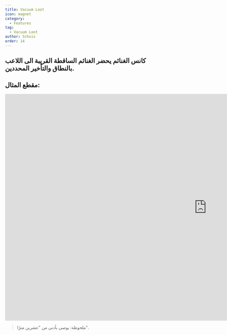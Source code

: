 ```yaml
---
title: Vacuum Loot
icon: magnet
category:
  - Features
tag:
  - Vacuum Loot
author: Schvis
order: 14
---
```


## كانس الغنائم يحضر الغنائم الساقطة القريبة الى اللاعب بالنطاق والتأخير المحددين.

## مقطع المثال:

<div class="iframe-container"><iframe width="1328" height="747" src="https://www.youtube.com/embed/iMElTsNF77c?list=PL5eI1Tb64p56g27qfYk7VuFTz4FK6YrKa" title="Korepi - Vacuum Loot" frameborder="0" allow="accelerometer; autoplay; clipboard-write; encrypted-media; gyroscope; picture-in-picture; web-share" referrerpolicy="strict-origin-when-cross-origin" allowfullscreen></iframe></div>

>ملحوظة: يوصى بأدنى من "عشرين مترًا".
